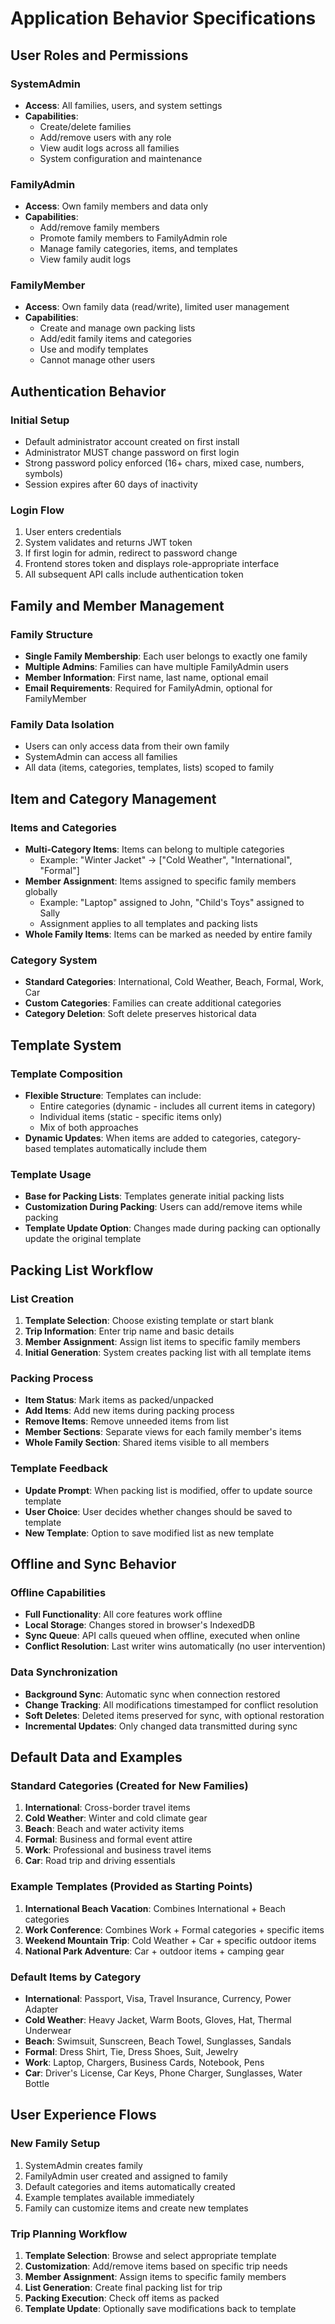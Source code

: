 # Application Behavior Specifications

## User Roles and Permissions

### SystemAdmin
- **Access**: All families, users, and system settings
- **Capabilities**: 
  - Create/delete families
  - Add/remove users with any role
  - View audit logs across all families
  - System configuration and maintenance

### FamilyAdmin  
- **Access**: Own family members and data only
- **Capabilities**:
  - Add/remove family members
  - Promote family members to FamilyAdmin role
  - Manage family categories, items, and templates
  - View family audit logs

### FamilyMember
- **Access**: Own family data (read/write), limited user management
- **Capabilities**:
  - Create and manage own packing lists
  - Add/edit family items and categories
  - Use and modify templates
  - Cannot manage other users

## Authentication Behavior

### Initial Setup
- Default administrator account created on first install
- Administrator MUST change password on first login
- Strong password policy enforced (16+ chars, mixed case, numbers, symbols)
- Session expires after 60 days of inactivity

### Login Flow  
1. User enters credentials
2. System validates and returns JWT token
3. If first login for admin, redirect to password change
4. Frontend stores token and displays role-appropriate interface
5. All subsequent API calls include authentication token

## Family and Member Management

### Family Structure
- **Single Family Membership**: Each user belongs to exactly one family
- **Multiple Admins**: Families can have multiple FamilyAdmin users
- **Member Information**: First name, last name, optional email
- **Email Requirements**: Required for FamilyAdmin, optional for FamilyMember

### Family Data Isolation
- Users can only access data from their own family
- SystemAdmin can access all families
- All data (items, categories, templates, lists) scoped to family

## Item and Category Management

### Items and Categories
- **Multi-Category Items**: Items can belong to multiple categories
  - Example: "Winter Jacket" → ["Cold Weather", "International", "Formal"]
- **Member Assignment**: Items assigned to specific family members globally
  - Example: "Laptop" assigned to John, "Child's Toys" assigned to Sally
  - Assignment applies to all templates and packing lists
- **Whole Family Items**: Items can be marked as needed by entire family

### Category System
- **Standard Categories**: International, Cold Weather, Beach, Formal, Work, Car
- **Custom Categories**: Families can create additional categories
- **Category Deletion**: Soft delete preserves historical data

## Template System

### Template Composition
- **Flexible Structure**: Templates can include:
  - Entire categories (dynamic - includes all current items in category)
  - Individual items (static - specific items only)
  - Mix of both approaches
- **Dynamic Updates**: When items are added to categories, category-based templates automatically include them

### Template Usage
- **Base for Packing Lists**: Templates generate initial packing lists
- **Customization During Packing**: Users can add/remove items while packing
- **Template Update Option**: Changes made during packing can optionally update the original template

## Packing List Workflow

### List Creation
1. **Template Selection**: Choose existing template or start blank
2. **Trip Information**: Enter trip name and basic details
3. **Member Assignment**: Assign list items to specific family members
4. **Initial Generation**: System creates packing list with all template items

### Packing Process
- **Item Status**: Mark items as packed/unpacked
- **Add Items**: Add new items during packing process
- **Remove Items**: Remove unneeded items from list
- **Member Sections**: Separate views for each family member's items
- **Whole Family Section**: Shared items visible to all members

### Template Feedback
- **Update Prompt**: When packing list is modified, offer to update source template
- **User Choice**: User decides whether changes should be saved to template
- **New Template**: Option to save modified list as new template

## Offline and Sync Behavior

### Offline Capabilities
- **Full Functionality**: All core features work offline
- **Local Storage**: Changes stored in browser's IndexedDB
- **Sync Queue**: API calls queued when offline, executed when online
- **Conflict Resolution**: Last writer wins automatically (no user intervention)

### Data Synchronization
- **Background Sync**: Automatic sync when connection restored
- **Change Tracking**: All modifications timestamped for conflict resolution
- **Soft Deletes**: Deleted items preserved for sync, with optional restoration
- **Incremental Updates**: Only changed data transmitted during sync

## Default Data and Examples

### Standard Categories (Created for New Families)
1. **International**: Cross-border travel items
2. **Cold Weather**: Winter and cold climate gear  
3. **Beach**: Beach and water activity items
4. **Formal**: Business and formal event attire
5. **Work**: Professional and business travel items
6. **Car**: Road trip and driving essentials

### Example Templates (Provided as Starting Points)
1. **International Beach Vacation**: Combines International + Beach categories
2. **Work Conference**: Combines Work + Formal categories + specific items
3. **Weekend Mountain Trip**: Cold Weather + Car + specific outdoor items
4. **National Park Adventure**: Car + outdoor items + camping gear

### Default Items by Category
- **International**: Passport, Visa, Travel Insurance, Currency, Power Adapter
- **Cold Weather**: Heavy Jacket, Warm Boots, Gloves, Hat, Thermal Underwear  
- **Beach**: Swimsuit, Sunscreen, Beach Towel, Sunglasses, Sandals
- **Formal**: Dress Shirt, Tie, Dress Shoes, Suit, Jewelry
- **Work**: Laptop, Chargers, Business Cards, Notebook, Pens
- **Car**: Driver's License, Car Keys, Phone Charger, Sunglasses, Water Bottle

## User Experience Flows

### New Family Setup
1. SystemAdmin creates family
2. FamilyAdmin user created and assigned to family
3. Default categories and items automatically created
4. Example templates available immediately
5. Family can customize items and create new templates

### Trip Planning Workflow  
1. **Template Selection**: Browse and select appropriate template
2. **Customization**: Add/remove items based on specific trip needs
3. **Member Assignment**: Assign items to specific family members
4. **List Generation**: Create final packing list for trip
5. **Packing Execution**: Check off items as packed
6. **Template Update**: Optionally save modifications back to template